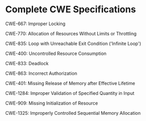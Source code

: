 

# Complete CWE Specifications

CWE-667: Improper Locking

CWE-770: Allocation of Resources Without Limits or Throttling

CWE-835: Loop with Unreachable Exit Condition ('Infinite Loop')

CWE-400: Uncontrolled Resource Consumption

CWE-833: Deadlock

CWE-863: Incorrect Authorization

CWE-401: Missing Release of Memory after Effective Lifetime

CWE-1284: Improper Validation of Specified Quantity in Input

CWE-909: Missing Initialization of Resource

CWE-1325: Improperly Controlled Sequential Memory Allocation